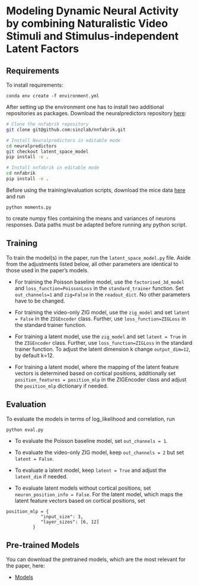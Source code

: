 
# Modeling Dynamic Neural Activity by combining Naturalistic Video Stimuli and Stimulus-independent Latent Factors

## Requirements

To install requirements:
```setup
conda env create -f environment.yml
```
After setting up the environment one has to install two additional repositories as packages. Download the neuralpredictors repository [here](https://anonymous.4open.science/r/neuralpredictors-D2FE/):
```bash
# Clone the nnfabrik repository
git clone git@github.com:sinzlab/nnfabrik.git

# Install Neuralpredictors in editable mode
cd neuralpredictors
git checkout latent_space_model
pip install -e .

# Install nnfabrik in editable mode
cd nnfabrik
pip install -e .
```
Before using the training/evaluation scripts, download the mice data [here](https://gin.g-node.org/pollytur/sensorium_2023_dataset) and run 
```
python moments.py 
```
to create numpy files containing the means and variances of neurons responses. 
Data paths must be adapted before running any python script. 

## Training

To train the model(s) in the paper, run the `latent_space_model.py` file. Aside from the adjustments listed below, all other parameters are identical to those used in the paper’s models.

- For training the Poisson baseline model, use the `factorised_3d_model` and `loss_function=PoissonLoss` in the `standard_trainer` function. Set `out_channels=1` and `zig=False` in the `readout_dict`. No other parameters have to be changed. 

- For training the video-only ZIG model, use the `zig_model` and set `latent = False` in the `ZIGEncoder` class. Further, use `loss_function=ZIGLoss` in the standard trainer function.
  
- For training a latent model, use the `zig_model` and set `latent = True` in the `ZIGEncoder` class. Further, use `loss_function=ZIGLoss` in the standard trainer function. To adjust the latent dimension k change `output_dim=12`, by default k=12.
  
- For training a latent model, where the mapping of the latent feature vectors is determined based on cortical positions, additionally set `position_features = position_mlp` in the ZIGEncoder class and adjust the `position_mlp` dictionary if needed.



## Evaluation

To evaluate the models in terms of log_likelihood and correlation, run

```eval
python eval.py 
```
- To evaluate the Poisson baseline model, set `out_channels = 1`.
  
- To evaluate  the video-only ZIG model, keep `out_channels = 2` but set `latent = False`.
  
- To evaluate a latent model, keep `latent = True` and adjust the `latent_dim` if needed.
  
- To evaluate latent models without cortical positions, set `neuron_position_info = False`.  For the latent model, which maps the latent feature vectors based on cortical positions, set
  
```position_mlp
position_mlp = {
             "input_size": 3,
             "layer_sizes": [6, 12]
          }
```

## Pre-trained Models

You can download the pretrained models, which are the most relevant for the paper, here:

- [Models](https://anonymous.4open.science/r/Models-E234/)   
